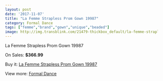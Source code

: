 ```yaml
---
layout: post
date: '2017-11-07'
title: "La Femme Strapless Prom Gown 19987"
category: Formal Dance
tags: ["femme","brand","gown","unique","beaded"]
image: http://img.transblink.com/21479-thickbox_default/la-femme-strapless-prom-gown-19987.jpg
---
```

La Femme Strapless Prom Gown 19987

On Sales: **$366.99**
<a href="https://www.transblink.com/en/formal-dance/6807-la-femme-strapless-prom-gown-19987.html"><amp-img layout="responsive" width="600" height="600" src="//img.transblink.com/21479-thickbox_default/la-femme-strapless-prom-gown-19987.jpg" alt="La Femme Strapless Prom Gown 19987 0" /></a>
<a href="https://www.transblink.com/en/formal-dance/6807-la-femme-strapless-prom-gown-19987.html"><amp-img layout="responsive" width="600" height="600" src="//img.transblink.com/21481-thickbox_default/la-femme-strapless-prom-gown-19987.jpg" alt="La Femme Strapless Prom Gown 19987 1" /></a>
<a href="https://www.transblink.com/en/formal-dance/6807-la-femme-strapless-prom-gown-19987.html"><amp-img layout="responsive" width="600" height="600" src="//img.transblink.com/21480-thickbox_default/la-femme-strapless-prom-gown-19987.jpg" alt="La Femme Strapless Prom Gown 19987 2" /></a>

Buy it: [La Femme Strapless Prom Gown 19987](https://www.transblink.com/en/formal-dance/6807-la-femme-strapless-prom-gown-19987.html "La Femme Strapless Prom Gown 19987")

View more: [Formal Dance](https://www.transblink.com/en/6-formal-dance "Formal Dance")